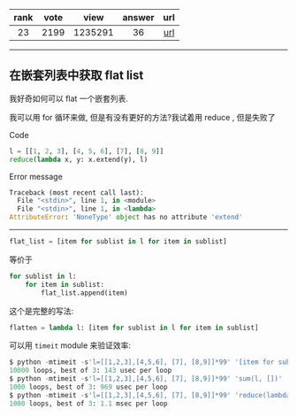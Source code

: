 
| rank | vote | view | answer | url |
|:-:|:-:|:-:|:-:|:-:|
|23|2199|1235291|36| [url](http://stackoverflow.com/questions/952914/making-a-flat-list-out-of-list-of-lists-in-python) |
***

## 在嵌套列表中获取 flat list

我好奇如何可以 flat 一个嵌套列表.

我可以用 for 循环来做, 但是有没有更好的方法?我试着用 reduce , 但是失败了

Code

```python
l = [[1, 2, 3], [4, 5, 6], [7], [8, 9]]
reduce(lambda x, y: x.extend(y), l)
```

Error message

```python
Traceback (most recent call last):
  File "<stdin>", line 1, in <module>
  File "<stdin>", line 1, in <lambda>
AttributeError: 'NoneType' object has no attribute 'extend'
```

***

```python
flat_list = [item for sublist in l for item in sublist]
```

等价于

```python
for sublist in l:
    for item in sublist:
        flat_list.append(item)
```

这个是完整的写法:

```python
flatten = lambda l: [item for sublist in l for item in sublist]
```

可以用 `timeit` module 来验证效率:

```python
$ python -mtimeit -s'l=[[1,2,3],[4,5,6], [7], [8,9]]*99' '[item for sublist in l for item in sublist]'
10000 loops, best of 3: 143 usec per loop
$ python -mtimeit -s'l=[[1,2,3],[4,5,6], [7], [8,9]]*99' 'sum(l, [])'
1000 loops, best of 3: 969 usec per loop
$ python -mtimeit -s'l=[[1,2,3],[4,5,6], [7], [8,9]]*99' 'reduce(lambda x,y: x+y,l)'
1000 loops, best of 3: 1.1 msec per loop
```
